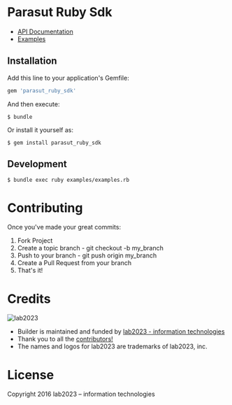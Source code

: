 # Parasut Ruby Sdk

* [API Documentation](https://apidocs.parasut.com/)
* [Examples](https://github.com/lab2023/parasut-ruby-sdk/tree/develop/examples)

## Installation

Add this line to your application's Gemfile:

```ruby
gem 'parasut_ruby_sdk'
```

And then execute:

    $ bundle

Or install it yourself as:

    $ gem install parasut_ruby_sdk

## Development

    $ bundle exec ruby examples/examples.rb

# Contributing

Once you've made your great commits:

1. Fork Project
2. Create a topic branch - git checkout -b my_branch
3. Push to your branch - git push origin my_branch
4. Create a Pull Request from your branch
5. That's it!

# Credits

![lab2023](http://lab2023.com/assets/images/named-logo.png)

- Builder is maintained and funded by [lab2023 - information technologies](http://lab2023.com/)
- Thank you to all the [contributors!](../../graphs/contributors)
- The names and logos for lab2023 are trademarks of lab2023, inc.

# License

Copyright 2016 lab2023 – information technologies
